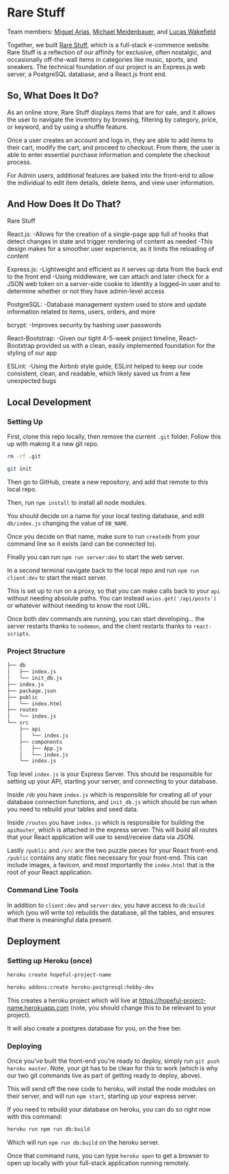# Rare Stuff

Team members: [Miguel Arias](https://github.com/Miguel2493), [Michael Meidenbauer](https://github.com/michaelmeidenbauer), and [Lucas Wakefield](https://github.com/llwakefield)

Together, we built [Rare Stuff](http://rare-stuff.herokuapp.com), which is a full-stack e-commerce website. Rare Stuff is a reflection of our affinity for exclusive, often nostalgic, and occasionally off-the-wall items in categories like music, sports, and sneakers. The technical foundation of our project is an Express.js web server, a PostgreSQL database, and a React.js front end.

## So, What Does It Do?

As an online store, Rare Stuff displays items that are for sale, and it allows the user to navigate the inventory by browsing, filtering by category, price, or keyword, and by using a shuffle feature.

Once a user creates an account and logs in, they are able to add items to their cart, modify the cart, and proceed to checkout. From there, the user is able to enter essential purchase information and complete the checkout process.

For Admin users, additional features are baked into the front-end to allow the individual to edit item details, delete items, and view user information.


## And How Does It Do That?

Rare Stuff 

React.js:
-Allows for the creation of a single-page app full of hooks that detect changes in state and trigger rendering of content as needed
-This design makes for a smoother user experience, as it limits the reloading of content

Express.js:
-Lightweight and efficient as it serves up data from the back end to the front end
-Using middleware, we can attach and later check for a JSON web token on a server-side cookie to identity a logged-in user and to determine whether or not they have admin-level access

PostgreSQL:
-Database management system used to store and update information related to items, users, orders, and more

bcrypt:
-Improves security by hashing user passwords

React-Bootstrap:
-Given our tight 4-5-week project timeline, React-Bootstrap provided us with a clean, easily implemented foundation for the styling of our app

ESLint:
-Using the Airbnb style guide, ESLint helped to keep our code consistent, clean, and readable, which likely saved us from a few unexpected bugs


## Local Development

### Setting Up

First, clone this repo locally, then remove the current `.git` folder. Follow this up with making it a new git repo.

```bash
rm -rf .git

git init
```

Then go to GitHub, create a new repository, and add that remote to this local repo.

Then, run `npm install` to install all node modules.

You should decide on a name for your local testing database, and edit `db/index.js` changing the value of `DB_NAME`.

Once you decide on that name, make sure to run `createdb` from your command line so it exists (and can be connected to).

Finally you can run `npm run server:dev` to start the web server.

In a second terminal navigate back to the local repo and run `npm run client:dev` to start the react server. 

This is set up to run on a proxy, so that you can make calls back to your `api` without needing absolute paths. You can instead `axios.get('/api/posts')` or whatever without needing to know the root URL.

Once both dev commands are running, you can start developing... the server restarts thanks to `nodemon`, and the client restarts thanks to `react-scripts`.

### Project Structure

```bash
├── db
│   ├── index.js
│   └── init_db.js
├── index.js
├── package.json
├── public
│   └── index.html
├── routes
│   └── index.js
└── src
    ├── api
    │   └── index.js
    ├── components
    │   ├── App.js
    │   └── index.js
    └── index.js
```

Top level `index.js` is your Express Server. This should be responsible for setting up your API, starting your server, and connecting to your database.

Inside `/db` you have `index.js` which is responsible for creating all of your database connection functions, and `init_db.js` which should be run when you need to rebuild your tables and seed data.

Inside `/routes` you have `index.js` which is responsible for building the `apiRouter`, which is attached in the express server. This will build all routes that your React application will use to send/receive data via JSON.

Lastly `/public` and `/src` are the two puzzle pieces for your React front-end. `/public` contains any static files necessary for your front-end. This can include images, a favicon, and most importantly the `index.html` that is the root of your React application.

### Command Line Tools

In addition to `client:dev` and `server:dev`, you have access to `db:build` which (you will write to) rebuilds the database, all the tables, and ensures that there is meaningful data present.

## Deployment

### Setting up Heroku (once)

```bash
heroku create hopeful-project-name

heroku addons:create heroku-postgresql:hobby-dev
```

This creates a heroku project which will live at https://hopeful-project-name.herokuapp.com (note, you should change this to be relevant to your project).

It will also create a postgres database for you, on the free tier.


### Deploying

Once you've built the front-end you're ready to deploy, simply run `git push heroku master`. Note, your git has to be clean for this to work (which is why our two git commands live as part of getting ready to deploy, above).

This will send off the new code to heroku, will install the node modules on their server, and will run `npm start`, starting up your express server.

If you need to rebuild your database on heroku, you can do so right now with this command:

```bash
heroku run npm run db:build
```

Which will run `npm run db:build` on the heroku server.

Once that command runs, you can type `heroku open` to get a browser to open up locally with your full-stack application running remotely.
